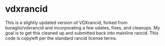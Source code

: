 # vdxrancid
This is a slightly updated version of VDXrancid, forked from buraglio/vdxrancid and incorporating a few udates, fixes, and cleanups.
My goal is to get this cleaned up and submitted back into mainline rancid.
This code is copyleft per the standard rancid license terms.
